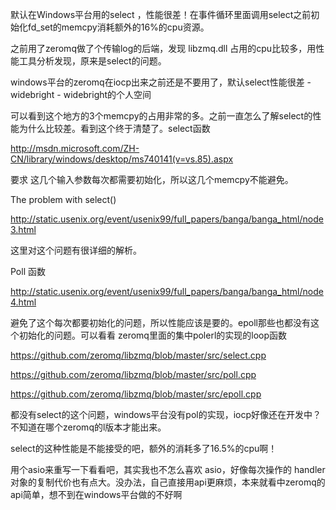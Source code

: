 默认在Windows平台用的select ，性能很差！在事件循环里面调用select之前初始化fd_set的memcpy消耗额外的16%的cpu资源。



之前用了zeromq做了个传输log的后端，发现 libzmq.dll 占用的cpu比较多，用性能工具分析发现，原来是select的问题。

windows平台的zeromq在iocp出来之前还是不要用了，默认select性能很差 - widebright - widebright的个人空间
 


可以看到这个地方的3个memcpy的占用非常的多。之前一直怎么了解select的性能为什么比较差。看到这个终于清楚了。select函数

http://msdn.microsoft.com/ZH-CN/library/windows/desktop/ms740141(v=vs.85).aspx

要求 这几个输入参数每次都需要初始化，所以这几个memcpy不能避免。



The problem with select()

http://static.usenix.org/event/usenix99/full_papers/banga/banga_html/node3.html 

这里对这个问题有很详细的解析。



Poll 函数

http://static.usenix.org/event/usenix99/full_papers/banga/banga_html/node4.html

避免了这个每次都要初始化的问题，所以性能应该是要的。epoll那些也都没有这个初始化的问题。可以看看 zeromq里面的集中polerl的实现的loop函数

https://github.com/zeromq/libzmq/blob/master/src/select.cpp

https://github.com/zeromq/libzmq/blob/master/src/poll.cpp

https://github.com/zeromq/libzmq/blob/master/src/epoll.cpp



都没有select的这个问题，windows平台没有pol的实现，iocp好像还在开发中？ 不知道在哪个zeromq的l版本才能出来。

select的这种性能是不能接受的吧，额外的消耗多了16.5%的cpu啊！



用个asio来重写一下看看吧，其实我也不怎么喜欢 asio，好像每次操作的 handler对象的复制代价也有点大。没办法，自己直接用api更麻烦，本来就看中zeromq的api简单，想不到在windows平台做的不好啊
